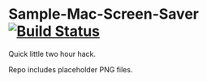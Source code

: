 # Sample-Mac-Screen-Saver [![Build Status](https://travis-ci.org/alistairmcmillan/Sample-Mac-Screen-Saver.svg?branch=master)](https://travis-ci.org/alistairmcmillan/Sample-Mac-Screen-Saver)

Quick little two hour hack.

Repo includes placeholder PNG files.
